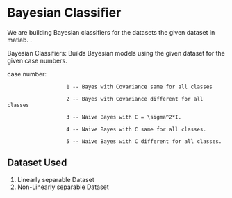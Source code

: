 # Bayesian Classiﬁer
We are building  Bayesian classifiers for the datasets the given dataset in matlab. .

Bayesian Classifiers: Builds Bayesian models using the given dataset for the given case numbers.

case number:          
                       
                       1 -- Bayes with Covariance same for all classes

                       2 -- Bayes with Covariance different for all classes

                       3 -- Naive Bayes with C = \sigma^2*I.

                       4 -- Naive Bayes with C same for all classes.

                       5 -- Naive Bayes with C different for all classes.

## Dataset Used
1. Linearly separable Dataset
2. Non-Linearly separable Dataset




